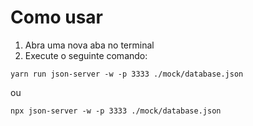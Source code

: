 # Como usar

1. Abra uma nova aba no terminal
2. Execute o seguinte comando:

```
yarn run json-server -w -p 3333 ./mock/database.json

```

ou

```
npx json-server -w -p 3333 ./mock/database.json

```